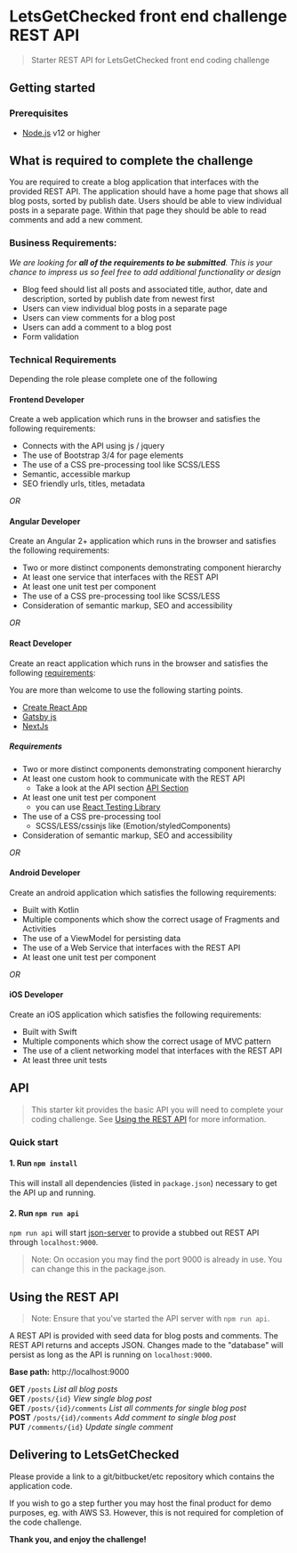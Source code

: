 # LetsGetChecked front end challenge REST API

> Starter REST API for LetsGetChecked front end coding challenge

## Getting started

### Prerequisites

- [Node.js](https://nodejs.org/en/) v12 or higher

## What is required to complete the challenge

You are required to create a blog application that interfaces with the provided REST API. The application should have a home page that shows all blog posts, sorted by publish date. Users should be able to view individual posts in a separate page. Within that page they should be able to read comments and add a new comment.

### Business Requirements:

_We are looking for **all of the requirements to be submitted**. This is your chance to impress us so feel free to add additional functionality or design_

- Blog feed should list all posts and associated title, author, date and description, sorted by publish date from newest first
- Users can view individual blog posts in a separate page
- Users can view comments for a blog post
- Users can add a comment to a blog post
- Form validation

### Technical Requirements

Depending the role please complete one of the following

#### Frontend Developer

Create a web application which runs in the browser and satisfies the following requirements:

- Connects with the API using js / jquery
- The use of Bootstrap 3/4 for page elements
- The use of a CSS pre-processing tool like SCSS/LESS
- Semantic, accessible markup
- SEO friendly urls, titles, metadata

_OR_

#### Angular Developer

Create an Angular 2+ application which runs in the browser and satisfies the following requirements:

- Two or more distinct components demonstrating component hierarchy
- At least one service that interfaces with the REST API
- At least one unit test per component
- The use of a CSS pre-processing tool like SCSS/LESS
- Consideration of semantic markup, SEO and accessibility

_OR_

#### React Developer

Create an react application which runs in the browser and satisfies the following [requirements](#requirements):

You are more than welcome to use the following starting points.

- [Create React App](https://create-react-app.dev/)
- [Gatsby js](https://www.gatsbyjs.com/)
- [NextJs](https://nextjs.org/)

##### Requirements

- Two or more distinct components demonstrating component hierarchy
- At least one custom hook to communicate with the REST API
  - Take a look at the API section [API Section](#API)
- At least one unit test per component
  - you can use [React Testing Library](https://testing-library.com/docs/react-testing-library/intro/)
- The use of a CSS pre-processing tool
  - SCSS/LESS/cssinjs like (Emotion/styledComponents)
- Consideration of semantic markup, SEO and accessibility

_OR_

#### Android Developer

Create an android application which satisfies the following requirements:

- Built with Kotlin
- Multiple components which show the correct usage of Fragments and Activities
- The use of a ViewModel for persisting data
- The use of a Web Service that interfaces with the REST API
- At least one unit test per component

_OR_

#### iOS Developer

Create an iOS application which satisfies the following requirements:

- Built with Swift
- Multiple components which show the correct usage of MVC pattern
- The use of a client networking model that interfaces with the REST API
- At least three unit tests

## API

> This starter kit provides the basic API you will need to complete your coding challenge. See [Using the REST API](#using-the-rest-api) for more information.

### Quick start

#### 1. Run `npm install`

This will install all dependencies (listed in `package.json`) necessary to get the API up and running.

#### 2. Run `npm run api`

`npm run api` will start [json-server](https://github.com/typicode/json-server) to provide a stubbed out REST API through `localhost:9000`.

> Note: On occasion you may find the port 9000 is already in use. You can change this in the package.json.

## Using the REST API

> Note: Ensure that you've started the API server with `npm run api`.

A REST API is provided with seed data for blog posts and comments. The REST API returns and accepts JSON. Changes made to the "database" will persist as long as the API is running on `localhost:9000`.

**Base path:** http://localhost:9000

**GET** `/posts` _List all blog posts_<br>
**GET** `/posts/{id}` _View single blog post_<br>
**GET** `/posts/{id}/comments` _List all comments for single blog post_<br>
**POST** `/posts/{id}/comments` _Add comment to single blog post_<br>
**PUT** `/comments/{id}` _Update single comment_<br>

## Delivering to LetsGetChecked

Please provide a link to a git/bitbucket/etc repository which contains the application code.

If you wish to go a step further you may host the final product for demo purposes, eg. with AWS S3. However, this is not required for completion of the code challenge.

**Thank you, and enjoy the challenge!**
